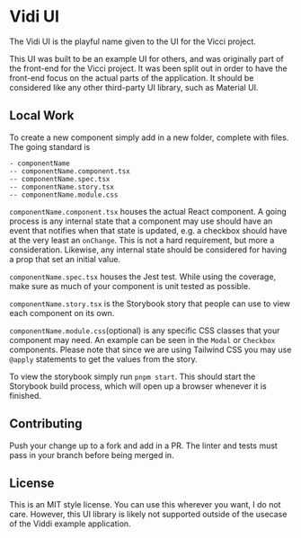 # Vidi UI

The Vidi UI is the playful name given to the UI for the Vicci project.

This UI was built to be an example UI for others, and was originally part of the front-end for the Vicci project. It was been split out in order to have the front-end focus on the actual parts of the application. It should be considered like any other third-party UI library, such as Material UI.

## Local Work

To create a new component simply add in a new folder, complete with files. The going standard is

```
- componentName
-- componentName.component.tsx
-- componentName.spec.tsx
-- componentName.story.tsx
-- componentName.module.css
```

`componentName.component.tsx` houses the actual React component. A going process is any internal state that a component may use should have an event that notifies when that state is updated, e.g. a checkbox should have at the very least an `onChange`. This is not a hard requirement, but more a consideration. Likewise, any internal state should be considered for having a prop that set an initial value.

`componentName.spec.tsx` houses the Jest test. While using the coverage, make sure as much of your component is unit tested as possible.

`componentName.story.tsx` is the Storybook story that people can use to view each component on its own.

`componentName.module.css`(optional) is any specific CSS classes that your component may need. An example can be seen in the `Modal` or `Checkbox` components. Please note that since we are using Tailwind CSS you may use `@apply` statements to get the values from the story.

To view the storybook simply run `pnpm start`. This should start the Storybook build process, which will open up a browser whenever it is finished.

## Contributing

Push your change up to a fork and add in a PR. The linter and tests must pass in your branch before being merged in.

## License

This is an MIT style license. You can use this wherever you want, I do not care. However, this UI library is likely not supported outside of the usecase of the Viddi example application.